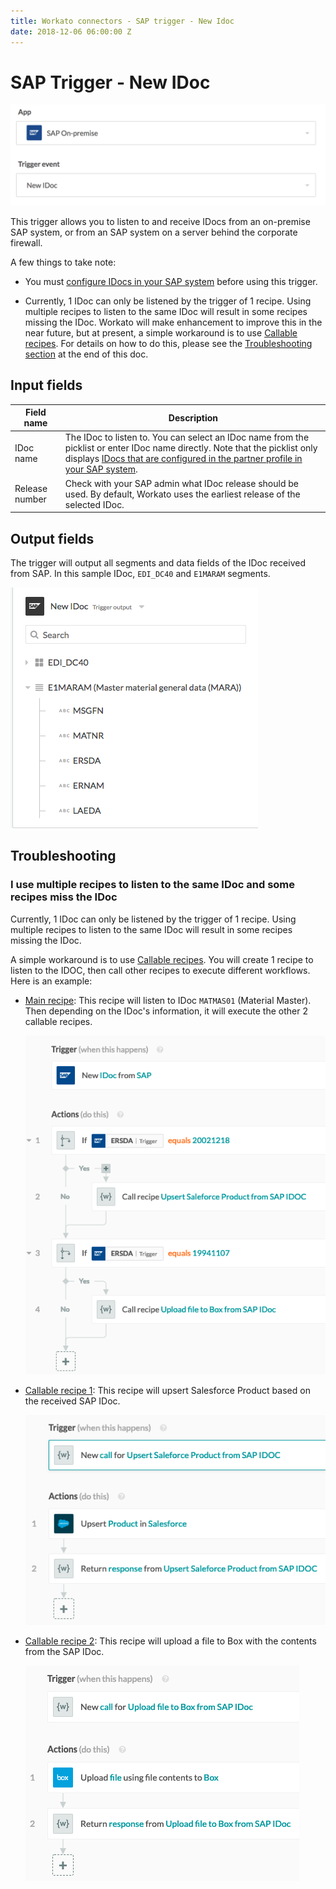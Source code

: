 ```yaml
---
title: Workato connectors - SAP trigger - New Idoc
date: 2018-12-06 06:00:00 Z
---
```


# SAP Trigger - New IDoc

![Trigger New IDoc](/assets/images/connectors/sap/trigger-new-idoc.png)

This trigger allows you to listen to and receive IDocs from an on-premise SAP system, or from an SAP system on a server behind the corporate firewall.

A few things to take note:

- You must [configure IDocs in your SAP system](https://docs.workato.com/connectors/sap.html#configure-idoc-in-sap-to-work-with-workato) before using this trigger.

- Currently, 1 IDoc can only be listened by the trigger of 1 recipe. Using multiple recipes to listen to the same IDoc will result in some recipes missing the IDoc. Workato will make enhancement to improve this in the near future, but at present, a simple workaround is to use [Callable recipes](/features/callable-recipes.md). For details on how to do this, please see the [Troubleshooting section](#troubleshooting) at the end of this doc.


## Input fields
| Field name | Description |
|---|---|
| IDoc name | The IDoc to listen to. You can select an IDoc name from the picklist or enter IDoc name directly. Note that the picklist only displays [IDocs that are configured in the partner profile in your SAP system](https://docs.workato.com/connectors/sap.html#create-partner-profile-for-workato). |
| Release number | Check with your SAP admin what IDoc release should be used. By default, Workato uses the earliest release of the selected IDoc. |

## Output fields
The trigger will output all segments and data fields of the IDoc received from SAP. In this sample IDoc, `EDI_DC40` and `E1MARAM` segments.

![Trigger New IDoc output](/assets/images/connectors/sap/trigger-new-idoc-output.png)

## Troubleshooting

### I use multiple recipes to listen to the same IDoc and some recipes miss the IDoc

Currently, 1 IDoc can only be listened by the trigger of 1 recipe. Using multiple recipes to listen to the same IDoc will result in some recipes missing the IDoc.

A simple workaround is to use [Callable recipes](/features/callable-recipes.md). You will create 1 recipe to listen to the IDOC, then call other recipes to execute different workflows. Here is an example:

- [Main recipe](https://www.workato.com/recipes/898859): This recipe will listen to IDoc `MATMAS01` (Material Master). Then depending on the IDoc's information, it will execute the other 2 callable recipes.

  ![Main recipe listening to IDoc](/assets/images/connectors/sap/main-recipe-listen-idoc.png)

- [Callable recipe 1](https://www.workato.com/recipes/898861): This recipe will upsert Salesforce Product based on the received SAP IDoc.

  ![Callable recipe to upsert Salesforce Product](/assets/images/connectors/sap/callable-recipe-upsert-salesforce.png)

- [Callable recipe 2](https://www.workato.com/recipes/898870): This recipe will upload a file to Box with the contents from the SAP IDoc.

  ![Callable recipe to upload file to Box](/assets/images/connectors/sap/callable-recipe-upload-box.png)
